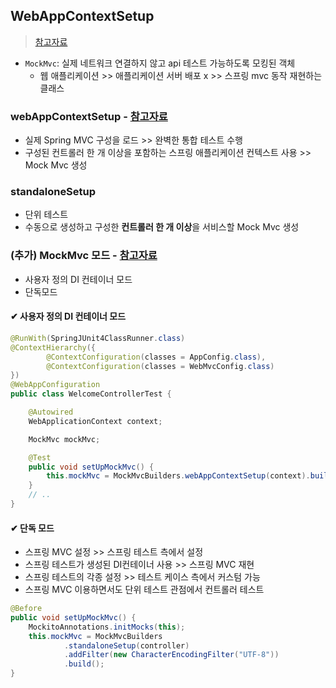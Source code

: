 ## WebAppContextSetup
> [참고자료](https://velog.io/@hanblueblue/Spring-mvc-standaloneSetup-vs-webAppContextSetup)
- `MockMvc`: 실제 네트워크 연결하지 않고 api 테스트 가능하도록 모킹된 객체
  - 웹 애플리케이션 >> 애플리케이션 서버 배포 x >> 스프링 mvc 동작 재현하는 클래스

### webAppContextSetup - [참고자료](https://incheol-jung.gitbook.io/docs/study/undefined-1/undefined-4)
- 실제 Spring MVC 구성을 로드 >> 완벽한 통합 테스트 수행
- 구성된 컨트롤러 한 개 이상을 포함하는 스프링 애플리케이션 컨텍스트 사용 >> Mock Mvc 생성

### standaloneSetup 
- 단위 테스트
- 수동으로 생성하고 구성한 **컨트롤러 한 개 이상**을 서비스할 Mock Mvc 생성

### (추가) MockMvc 모드 - [참고자료](https://itmore.tistory.com/entry/MockMvc-%EC%83%81%EC%84%B8%EC%84%A4%EB%AA%85)
- 사용자 정의 DI 컨테이너 모드
- 단독모드
#### ✔ 사용자 정의 DI 컨테이너 모드
```JAVA
@RunWith(SpringJUnit4ClassRunner.class)
@ContextHierarchy({
        @ContextConfiguration(classes = AppConfig.class),
        @ContextConfiguration(classes = WebMvcConfig.class)
})
@WebAppConfiguration
public class WelcomeControllerTest {

    @Autowired
    WebApplicationContext context;

    MockMvc mockMvc;

    @Test
    public void setUpMockMvc() {
        this.mockMvc = MockMvcBuilders.webAppContextSetup(context).build();
    }
    // ..
}
```
#### ✔ 단독 모드
- 스프링 MVC 설정 >> 스프링 테스트 측에서 설정
- 스프링 테스트가 생성된 DI컨테이너 사용 >> 스프링 MVC 재현
- 스프링 테스트의 각종 설정 >> 테스트 케이스 측에서 커스텀 가능
- 스프링 MVC 이용하면서도 단위 테스트 관점에서 컨트롤러 테스트


```JAVA
@Before
public void setUpMockMvc() {
    MockitoAnnotations.initMocks(this);
    this.mockMvc = MockMvcBuilders
            .standaloneSetup(controller)
            .addFilter(new CharacterEncodingFilter("UTF-8"))
            .build();
}
```

